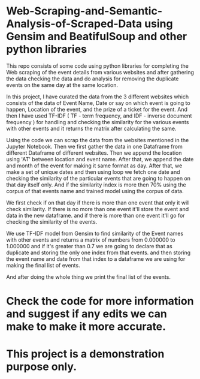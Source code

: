 # Web-Scraping-and-Semantic-Analysis-of-Scraped-Data using Gensim and BeatifulSoup and other python libraries
This repo consists of some code using python libraries for completing the Web scraping of the event details from various websites and after gathering the data checking the data and do analysis for removing the duplicate events on the same day at the same location.

In this project, I have curated the data from the 3 different websites which consists of the data of Event Name, Date or say on which event is going to happen, Location of the event, and the prize of a ticket for the event. And then I have used TF-IDF ( TF - term frequency, and IDF -  inverse document frequency ) for handling and checking the similarity for the various events with other events and it returns the matrix after calculating the same. 

Using the code we can scrap the data from the websites mentioned in the Jupyter Notebook.
Then we first gather the data in one Dataframe from different Dataframe of different websites. 
Then we append the location using 'AT' between location and event name.
After that, we append the date and month of the event for making it same format as day.
After that, we make a set of unique dates and then using loop we fetch one date and checking the similarity
of the particular events that are going to happen on that day itself only. 
And if the similarity index is more then 70% using the corpus of that events name and trained model using the corpus of data.

We first check if on that day if there is more than one event that only it will check similarity. If there is no more than one event it'll store the event and data in the new dataframe.
and if there is more than one event it'll go for checking the similarity of the events.

We use TF-IDF model from Gensim to find similarity of the Event names with other events and returns a matrix of numbers from 0.000000 to 1.000000 and if it's greater than 0.7 we are going to declare that as duplicate and storing the only one index from that events. and then storing the event name and date from that index to a dataframe we are using for making the final list of events.

And after doing the whole thing we print the final list of the events.

# Check the code for more information and suggest if any edits we can make to make it more accurate.
# This project is a demonstration purpose only. 
